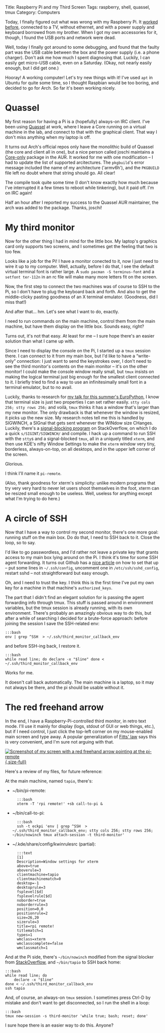 Title: Raspberry Pi and my Third Screen
Tags: raspberry, shell, quassel, tmux
Category: Computers

Today, I finally figured out what was wrong with my Raspberry Pi.
It [worked before](http://file3.status.net/i/identica/encukou-20130120T115619-yw8xyls.jpeg),
connected to a TV, without ethernet, and with a power supply and keyboard
borrowed from my brother.
When I got my own accessories for it, though, I found the USB ports and network
were dead.

Well, today I finally got around to some debugging, and found that the faulty
part was the USB cable between the box and the power supply (i.e. a phone
charger). Don't ask me how much I spent diagnosing that.
Luckily, I can easily get micro-USB cable, even on a Saturday.
(Okay, not nearly easily enough, but I did get one.)

Hooray! A working computer! Let's try new things with it!
I've used `apt` in Ubuntu for quite some time, so I thought Raspbian would be too
boring, and decided to go for Arch. So far it's been working nicely.

<!-- PELICAN_END_SUMMARY -->

Quassel
=======

My first reason for having a Pi is a (hopefully) always-on IRC client.
I've been using [Quassel](http://www.quassel-irc.org/) at work, where I leave
a Core running on a virtual machine in the lab, and connect to that with the
graphical client. That way I don't miss anything when my laptop is off.

It turns out Arch's official repos only have the monolithic build of Quassel
(the core and client all in one), but a nice person called joschi maintains a
[Core-only](https://aur.archlinux.org/packages.php?ID=42085) package
in the AUR.
It worked for me with one modification – I had to update the list of
supported arcitectures.
The `pkgbuild`'s error message included the name of my architecture ('armv6h'),
and the `PKGBUILD` file left no doubt where that string should go.
All clear!

The compile took quite some time (I don't know exactly how much because I've
interrupted it a few times to reboot while tinkering), but it paid off.
I'm on IRC again!

Half an hour after I reported my success to the Quassel AUR maintainer,
the arch was added to the package. Thanks, joschi!

My third monitor
================

Now for the other thing I had in mind for the little box.
My laptop's graphics card only supports two screens, and I sometimes get the
feeling that two is too few.

Looks like a job for the Pi! I have a monitor conected to it, now I just need
to wire it up to my computer.
Well, actually, before I do that, I see the default virtual terminal font
is rather large.
A `sudo pacman -S terminus-font` and a `setfont ter-112n` in an rc file
will make many more letters fit on the screen.

Now, the first step to connect the two machines was of course to SSH to the Pi,
so I don't have to plug the keyboard back and forth.
And also to get the middle-clicky pasting goodness of an X terminal emulator.
(Goodness, did I miss that!)

And after that... hm. Let's see what I want to do, exactly.

I need to run commands on the main machine, control them from the main machine,
but have them display on the little box. Sounds easy, right?

Turns out, it's not that easy. At least for me –
I sure hope there's an easier solution than what I came up with.

Since I need to display the console on the Pi, I started up a `tmux` session
there.
I can connect to it from my main box, but I'd like to have a “write-only”
connection: I just want to send the keystrokes over, I don't need to see the
third monitor's contents on the main monitor – it's on the other monitor!
I could make the console window really small, but `tmux` insists on making
the logical terminal just big enough for the smallest client connected to it.
I briefly tried to find a way to use an infinitesimally small font in
a terminal emulator, but to no avail.

Luckily, thanks to research for [my talk for this summer's EuroPython](https://ep2013.europython.eu/conference/talks/terminals-command-lines-and-text-interfaces),
I know that terminal size is just two properties I can set rather easily.
`stty cols 256; stty rows 256;` and voilà, `tmux` thinks it has a window
that's larger than my new monitor.
The only drawback is that whenever the window is resized, it picks up the new
size.
My research notes tell me this is handled by SIGWINCH, a SIGnal that gets
sent whenever the WINdow size CHanges.
Luckily, there's a [signal-blocking program](http://stackoverflow.com/a/4515549/99057)
on StackOverflow, on which I do a quick `s/SIGINT/SIGWINCH/` and compile.
I hack up a command to run SSH with the `stty`s and a signal-blocked `tmux`,
all in a uniquely titled `xterm`, and then use KDE's nifty Window Settings
to make the `xterm` window very tiny, borderless, always-on-top, on all
desktops, and in the upper left corner of the screen.

Glorious.

I think I'll name it `pi-remote`.

(Also, thank goodness for xterm's simplicity: unlike modern programs that
try very very hard to never let users shoot themselves in the foot, xterm can
be resized small enough to be useless.
Well, useless for anything except what I'm trying to do here.)

A circle of SSH
===============

Now that I have a way to control my second monitor, there's one more goal:
running stuff on the main box.
Do do that, I need to SSH back to it. Close the loop, so to say.

I'd like to go passwordless, and I'd rather not leave a private key
that grants access to my main box lying around on the Pi.
I think it's time for some SSH agent forwarding.
It turns out Github has a [nice article](https://help.github.com/articles/using-ssh-agent-forwarding)
on how to set that up – put some lines in `~/.ssh/config`, uncomment one in
`/etc/ssh/sshd_config`, restart sshd – not straightforward but easy enough.

Oh, and I need to trust the key.
I think this is the first time I've put my own key for a machine in that
machine's `authorized_keys`.

The part that I didn't find an elegant solution for is passing the agent
forwarding info through tmux.
This stuff is passed around in environment variables, but the tmux session is
already running, with its own environment.
There's probably an amazingly obvious way to do this, but after a while of
searching I decided for a brute-force approach: before joining the session I
save the SSH-related env:

    :::bash
    env | grep ^SSH  > ~/.ssh/third_monitor_callback_env

and before SSH-ing back, I restore it.

    :::bash
    while read line; do declare -x "$line" done < ~/.ssh/third_monitor_callback_env

Works for me.

It doesn't call back automatically.
The main machine is a laptop, so it may not always be there,
and the pi should be usable without it.


The red freehand arrow
======================

In the end, I have a Raspberry-Pi-controlled third monitor, in retro text mode.
I'll use it mainly for display (logs, stdout of GUI or web things, etc.),
but if I need control, I just click the top-left corner on my mouse-enabled
main screen and type away.
A popular generalization of [Fitts' law](http://en.wikipedia.org/wiki/Fitts%27s_law)
says this is very convenient, and I'm sure not arguing with that.

[![Screenshot of my screen with a red freehand arrow pointing at the pi-remote](|filename|../images/2013-05-04-screenshot.png){.size-full}](|filename|../images/2013-05-04-screenshot.png)

Here's a review of my files, for future reference:

At the main machine, named `tapio`, there's:

* ~/bin/pi-remote:

        :::bash
        xterm -T 'rpi remote!' +sb call-to-pi &

* ~/bin/call-to-pi:

        :::bash
        ssh -t eckpi 'env | grep ^SSH  > ~/.ssh/third_monitor_callback_env; stty cols 256; stty rows 256; ~/bin/nowinch tmux attach-session -t third-monitor'

* ~/.kde/share/config/kwinrulesrc (partial):

        :::text
        [1]
        Description=Window settings for xterm
        above=true
        aboverule=3
        clientmachine=tapio
        clientmachinematch=0
        desktop=-1
        desktoprule=3
        fsplevel[$d]
        fsplevelrule[$d]
        noborder=true
        noborderrule=3
        position=0,0
        positionrule=2
        size=26,20
        sizerule=3
        title=rpi remote!
        titlematch=1
        types=1
        wmclass=xterm
        wmclasscomplete=false
        wmclassmatch=1

And at the Pi side, there's `~/bin/nowinch` modified from the signal blocker
from [StackOverflow](http://stackoverflow.com/a/4515549/99057),
and `~/bin/tapio` to SSH back home:

    :::bash
    while read line; do
        declare -x "$line"
    done < ~/.ssh/third_monitor_callback_env
    ssh tapio

And, of course, an always-on `tmux` session.
I sometimes press Ctrl-D by mistake and don't want to get disconnected,
so I run the shell in a loop:

    :::bash
    tmux new-session -s third-monitor 'while true; bash; reset; done'


I sure hope there is an easier way to do this. Anyone?
